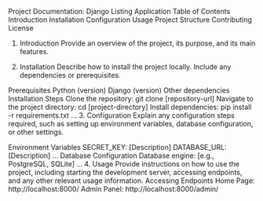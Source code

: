 Project Documentation: Django Listing Application
Table of Contents
Introduction
Installation
Configuration
Usage
Project Structure
Contributing
License
1. Introduction <a name="introduction"></a>
Provide an overview of the project, its purpose, and its main features.

2. Installation <a name="installation"></a>
Describe how to install the project locally. Include any dependencies or prerequisites.

Prerequisites
Python (version)
Django (version)
Other dependencies
Installation Steps
Clone the repository: git clone [repository-url]
Navigate to the project directory: cd [project-directory]
Install dependencies: pip install -r requirements.txt
...
3. Configuration <a name="configuration"></a>
Explain any configuration steps required, such as setting up environment variables, database configuration, or other settings.

Environment Variables
SECRET_KEY: [Description]
DATABASE_URL: [Description]
...
Database Configuration
Database engine: [e.g., PostgreSQL, SQLite]
...
4. Usage <a name="usage"></a>
Provide instructions on how to use the project, including starting the development server, accessing endpoints, and any other relevant usage information.
Accessing Endpoints
Home Page: http://localhost:8000/
Admin Panel: http://localhost:8000/admin/
